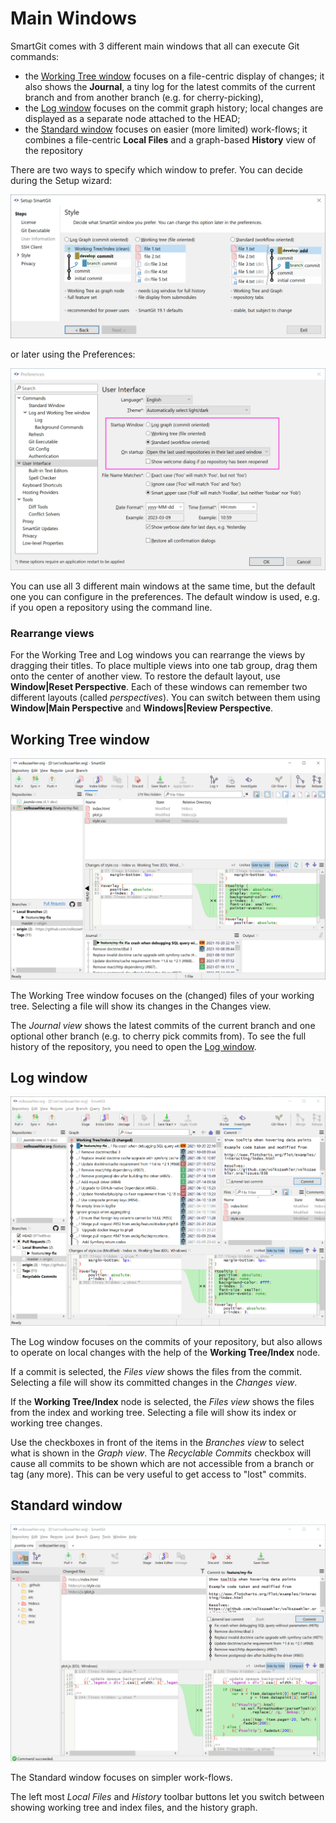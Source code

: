 # Main Windows

SmartGit comes with 3 different main windows that all can execute Git commands:

- the [Working Tree window](#Working-tree-window) focuses on a file-centric display of changes; it also shows the **Journal**, a tiny log for the latest commits of the current branch and from another branch (e.g. for cherry-picking),
- the [Log window](#Log-window) focuses on the commit graph history; local changes are displayed as a separate node attached to the HEAD;
- the [Standard window](#Standard-window) focuses on easier (more limited) work-flows; it combines a file-centric **Local Files** and a graph-based **History** view of the repository

There are two ways to specify which window to prefer.
You can decide during the Setup wizard:

![Setup wizard, window selection](images/Setup-wizard-window-selection.png)

or later using the Preferences:

![Preferences, user interface](images/Preferences-user-interface-window-selection.png)

You can use all 3 different main windows at the same time, but the default one you can configure in the preferences.
The default window is used, e.g. if you open a repository using the command line.

### Rearrange views

For the Working Tree and Log windows you can rearrange the views by dragging their titles.
To place multiple views into one tab group, drag them onto the center of another view.
To restore the default layout, use **Window\|Reset Perspective**.
Each of these windows can remember two different layouts (called *perspectives*).
You can switch between them using **Window\|Main Perspective** and **Windows\|Review Perspective**.


## Working Tree window

![Working Tree window](images/Working-Tree-window.png)

The Working Tree window focuses on the (changed) files of your working tree.
Selecting a file will show its changes in the Changes view.

The *Journal view* shows the latest commits of the current branch and one optional other branch (e.g. to cherry pick commits from).
To see the full history of the repository, you need to open the [Log window](#Log-window).


## Log window

![Log window](images/Log-window.png)

The Log window focuses on the commits of your repository, but also allows to operate on local changes with the help of the **Working Tree/Index** node.

If a commit is selected, the *Files view* shows the files from the commit.
Selecting a file will show its committed changes in the *Changes view*.

If the **Working Tree/Index** node is selected, the *Files view* shows the files from the index and working tree.
Selecting a file will show its index or working tree changes.

Use the checkboxes in front of the items in the *Branches view* to select what is shown in the *Graph view*.
The *Recyclable Commits* checkbox will cause all commits to be shown which are not accessible from a branch or tag (any more).
This can be very useful to get access to "lost" commits.


## Standard window

![Standard window](images/Standard-window.png)

The Standard window focuses on simpler work-flows.

The left most *Local Files* and *History* toolbar buttons let you switch between showing working tree and index files, and the history graph.

